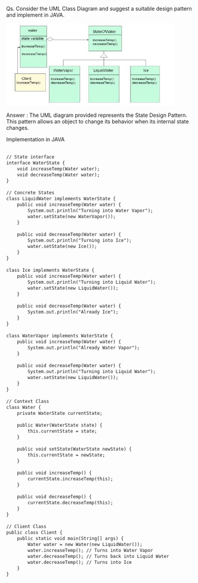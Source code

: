 

Qs. Consider the UML Class Diagram and suggest a suitable design pattern and implement in JAVA.

![alt text](./assets/State_DP.png)


Answer : 
The UML diagram provided represents the State Design Pattern. This pattern allows an object to change its behavior when its internal state changes.


Implementation in JAVA

```

// State interface
interface WaterState {
    void increaseTemp(Water water);
    void decreaseTemp(Water water);
}

// Concrete States
class LiquidWater implements WaterState {
    public void increaseTemp(Water water) {
        System.out.println("Turning into Water Vapor");
        water.setState(new WaterVapor());
    }
    
    public void decreaseTemp(Water water) {
        System.out.println("Turning into Ice");
        water.setState(new Ice());
    }
}

class Ice implements WaterState {
    public void increaseTemp(Water water) {
        System.out.println("Turning into Liquid Water");
        water.setState(new LiquidWater());
    }
    
    public void decreaseTemp(Water water) {
        System.out.println("Already Ice");
    }
}

class WaterVapor implements WaterState {
    public void increaseTemp(Water water) {
        System.out.println("Already Water Vapor");
    }
    
    public void decreaseTemp(Water water) {
        System.out.println("Turning into Liquid Water");
        water.setState(new LiquidWater());
    }
}

// Context Class
class Water {
    private WaterState currentState;

    public Water(WaterState state) {
        this.currentState = state;
    }

    public void setState(WaterState newState) {
        this.currentState = newState;
    }

    public void increaseTemp() {
        currentState.increaseTemp(this);
    }

    public void decreaseTemp() {
        currentState.decreaseTemp(this);
    }
}

// Client Class
public class Client {
    public static void main(String[] args) {
        Water water = new Water(new LiquidWater());
        water.increaseTemp(); // Turns into Water Vapor
        water.decreaseTemp(); // Turns back into Liquid Water
        water.decreaseTemp(); // Turns into Ice
    }
}
```




